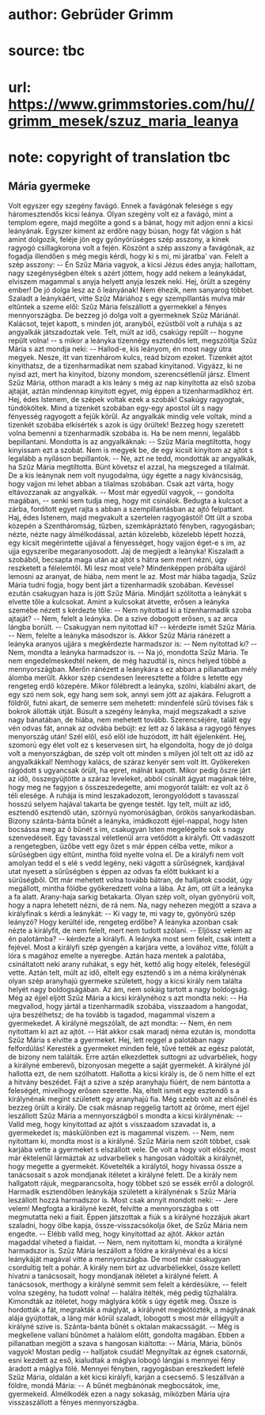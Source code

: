 # author: Gebrüder Grimm
# source: tbc
# url: https://www.grimmstories.com/hu//grimm_mesek/szuz_maria_leanya
# note: copyright of translation tbc

## Mária gyermeke 

Volt egyszer egy szegény favágó. Ennek a favágónak felesége s egy
háromesztendős kicsi leánya. Olyan szegény volt ez a favágó, mint a
templom egere, majd megölte a gond s a bánat, hogy mit adjon enni a
kicsi leányának. Egyszer kiment az erdőre nagy búsan, hogy fát vágjon s
hát amint dolgozik, feléje jön egy gyönyörüséges szép asszony, a kinek
ragyogó csillagkorona volt a fején. Köszönt a szép asszony a favágónak,
az fogadja illendően s még megis kérdi, hogy ki s mi, mi járatba' van.
Felelt a szép asszony:
-- Én Szűz Mária vagyok, a kicsi Jézus édes anyja; hallottam, nagy
szegénységben éltek s azért jöttem, hogy add nekem a leánykádat,
elviszem magammal s anyja helyett anyja leszek neki.
Hej, örült a szegény ember! De jó dolga lesz az ő leányának! Nem éhezik,
nem sanyarog többet. Szaladt a leánykáért, vitte Szűz Máriához s egy
szempillantás mulva már eltűntek a szeme elől: Szűz Mária felszállott a
gyermekkel a fényes mennyországba.
De bezzeg jó dolga volt a gyermeknek Szűz Máriánál. Kalácsot, tejet
kapott, s minden jót, aranyból, ezüstből volt a ruhája s az angyalkák
játszadoztak vele.
Telt, múlt az idő, csakúgy repűlt -- hogyne repűlt volna! -- s mikor a
leányka tizennégy esztendős lett, megszólítja Szűz Mária s azt mondja
neki:
-- Hallod-e, kis leányom, én most nagy útra megyek. Nesze, itt van
tizenhárom kulcs, reád bízom ezeket. Tizenkét ajtót kinyithatsz, de a
tizenharmadikat nem szabad kinyitanod. Vigyázz, ki ne nyisd azt, mert ha
kinyitod, bizony mondom, szerencsétlenűl jársz.
Elment Szűz Mária, otthon maradt a kis leány s még az nap kinyitotta az
első szoba ajtaját, aztán mindennap kinyitott egyet, míg éppen a
tizenharmadikhoz ért. Hej, édes Istenem, de szépek voltak ezek a szobák!
Csakúgy ragyogtak, tündököltek. Mind a tizenkét szobában egy-egy apostol
ült s nagy fényesség ragyogott a fejük körűl. Az angyalkák mindig vele
voltak, mind a tizenkét szobába elkísérték s azok is úgy örültek! Bezzeg
hogy szeretett volna bemenni a tizenharmadik szobába is. Ha be nem
menni, legalább bepillantani. Mondotta is az angyalkáknak:
-- Szűz Mária megtiltotta, hogy kinyissam ezt a szobát. Nem is megyek
be, de egy kicsit kinyitom az ajtót s legalább a nyíláson bepillantok.
-- Ne, azt ne tedd, mondották az angyalkák, ha Szűz Mária megtiltotta.
Bünt követsz el azzal, ha megszeged a tilalmát.
De a kis leánynak nem volt nyugodalma, úgy égette a nagy kiváncsiság,
hogy vajjon mi lehet abban a tilalmas szobában. Csak azt várta, hogy
eltávozzanak az angyalkák.
-- Most már egyedűl vagyok, -- gondolta magában, -- senki sem tudja meg,
hogy mit csinálok.
Bedugta a kulcsot a zárba, fordított egyet rajta s abban a
szempillantásban az ajtó felpattant. Haj, édes Istenem, majd megvakult a
szertelen ragyogástól! Ott ült a szoba közepén a Szentháromság, tűzben,
szemkápráztató fényben, ragyogásban; nézte, nézte nagy álmélkodással,
aztán közelebb, közelebb lépett hozzá, egy kicsit megérintette ujjával a
fényességet, hogy vajjon éget-e s im, az ujja egyszeribe
megaranyosodott. Jaj de megijedt a leányka! Kiszaladt a szobából,
becsapta maga után az ajtót s hátra sem mert nézni, úgy reszketett a
félelemtől. Mi lesz most vele? Mindenképpen próbálta ujjáról lemosni az
aranyat, de hiába, nem ment le az. Most már hiába tagadja, Szűz Mária
tudni fogja, hogy bent járt a tizenharmadik szobában.
Kevéssel ezután csakugyan haza is jött Szűz Mária. Mindjárt szólitotta a
leánykát s elvette tőle a kulcsokat. Amint a kulcsokat átvette, erősen a
leányka szemébe nézett s kérdezte tőle:
-- Nem nyitottad ki a tizenharmadik szoba ajtaját?
-- Nem, felelt a leányka.
De a szive dobogott erősen, s az arca lángba borúlt.
-- Csakugyan nem nyitottad ki? -- kérdezte ismét Szűz Mária.
-- Nem, felelte a leányka másodszor is.
Akkor Szűz Mária ránézett a leányka aranyos ujjára s megkérdezte
harmadszor is:
-- Nem nyitottad ki?
-- Nem, mondta a leányka harmadszor is.
-- Na jó, mondotta Szűz Mária. Te nem engedelmeskedtél nekem, de még
hazudtál is, nincs helyed többé a mennyországban.
Merőn ránézett a leánykára s ez abban a pillanatban mély álomba merűlt.
Akkor szép csendesen leeresztette a földre s letette egy rengeteg erdő
közepére. Mikor fölébredt a leányka, szólni, kiabálni akart, de egy szó
nem sok, egy hang sem sok, annyi sem jött az ajakára. Felugrott a
földről, futni akart, de semerre sem mehetett: mindenfelé sűrű tövises
fák s bokrok állották útját. Búsult a szegény leányka, majd megszakadt a
szive nagy bánatában, de hiába, nem mehetett tovább. Szerencséjére,
talált egy vén odvas fát, annak az odvába bebújt: ez lett az ő lakása a
ragyogó fényes menyország után! Szél elől, eső elől ide huzódott, itt
hált éjjelenként. Hej, szomorú egy élet volt ez s keservesen sirt, ha
elgondolta, hogy de jó dolga volt a menyországban, de szép volt ott
minden s milyen jól telt ott az idő az angyalkákkal! Nemhogy kalács, de
száraz kenyér sem volt itt. Gyökereken rágódott s ugyancsak örült, ha
epret, málnát kapott. Mikor pedig őszre járt az idő, összegyüjtötte a
száraz leveleket, abból csinált ágyat magának télre, hogy meg ne fagyjon
s összeszedegette, ami mogyorót talált: ez volt az ő téli elesége. A
ruhája is mind leszakadozott, lerongyolódott s tavasszal hosszú selyem
hajával takarta be gyenge testét. Igy telt, múlt az idő, esztendő
esztendő után, szörnyü nyomorúságban, örökös sanyarkodásban.
Bizony szánta-bánta bűnét a leányka, imádkozott éjjel-nappal, hogy Isten
bocsássa meg az ő bűnét s im, csakugyan Isten megelégelte sok s nagy
szenvedéseit. Egy tavasszal véletlenül arra vetődött a királyfi. Ott
vadászott a rengetegben, üzőbe vett egy őzet s már éppen célba vette,
mikor a sűrűségben úgy eltűnt, mintha föld nyelte volna el. De a
királyfi nem volt amolyan tedd el s elé s vedd legény, neki vágott a
sűrűségnek, kardjával utat nyesett a sűrűségben s éppen az odvas fa
előtt bukkant ki a sürűségből. Ott már mehetett volna tovább bátran, de
halljatok csodát, úgy megállott, mintha földbe gyökeredzett volna a
lába. Az ám, ott ült a leányka a fa alatt. Arany-haja sarkig betakarta.
Olyan szép volt, olyan gyönyörü volt, hogy a napra lehetett nézni, de rá
nem. Na, nagy nehezen megjött a szava a királyfinak s kérdi a leánykát:
-- Ki vagy te, mi vagy te, gyönyörü szép leányzó? Hogy kerültél ide,
rengeteg erdőbe?
A leányka azonban csak nézte a királyfit, de nem felelt, mert nem tudott
szólani.
-- Eljössz velem az én palotámba? -- kérdezte a királyfi.
A leányka most sem felelt, csak intett a fejével.
Most a királyfi szép gyengén a karjára vette, a lovához vitte, fölült a
lóra s magához emelte a nyeregbe. Aztán haza mentek a palotába,
csináltatott neki arany ruhákat, s egy hét, kettő alig hogy eltelék,
feleségül vette.
Aztán telt, múlt az idő, eltelt egy esztendő s im a néma királynénak
olyan szép aranyhajú gyermeke született, hogy a kicsi király nem találta
helyét nagy boldogságában. Az ám, nem sokáig tartott a nagy boldogság.
Még az éjjel eljött Szűz Mária a kicsi királynéhoz s azt mondta neki:
-- Ha megvallod, hogy jártál a tizenharmadik szobába, visszaadom a
hangodat, ujra beszélhetsz; de ha tovább is tagadod, magammal viszem a
gyermekedet.
A királyné megszólalt, de azt mondta:
-- Nem, én nem nyitottam ki azt az ajtót.
-- Hát akkor csak maradj néma ezután is, mondotta Szűz Mária s elvitte a
gyermeket.
Hej, lett reggel a palotában nagy felfordúlás! Keresték a gyermeket
minden felé, tűvé tették az egész palotát, de bizony nem találták. Erre
aztán elkezdettek suttogni az udvarbéliek, hogy a királyné emberevő,
bizonyosan megette a saját gyermekét. A királyné jól hallotta ezt, de
nem szólhatott. Hallotta a kicsi király is, de ő nem hitte el ezt a
hitvány beszédet. Fájt a szive a szép aranyhaju fiúért, de nem bántotta
a feleségét, mivelhogy erősen szerette.
Na, eltelt ismét egy esztendő s a királynénak megint született egy
aranyhajú fia. Még szebb volt az elsőnél és bezzeg örült a király. De
csak másnap reggelig tartott az öröme, mert éjjel leszállott Szűz Mária
a mennyországból s mondta a kicsi királynénak:
-- Valld meg, hogy kinyitottad az ajtót s visszaadom szavadat is, a
gyermekedet is; máskülönben ezt is magammal viszem.
-- Nem, nem nyitottam ki, mondta most is a királyné.
Szűz Mária nem szólt többet, csak karjába vette a gyermeket s elszállott
vele. De volt a hogy volt először, most már éktelenűl lármáztak az
udvarbeliek s hangosan vádolták a királynét, hogy megette a gyermekét.
Követelték a királytól, hogy hivassa össze a tanácsosait s azok
mondjanak itéletet a királyné felett. De a király nem hallgatott rájuk,
megparancsolta, hogy többet szó se essék erről a dologról.
Harmadik esztendőben leánykája született a királynénak s Szűz Mária
leszállott hozzá harmadszor is. Most csak annyit mondott neki:
-- Jere velem!
Megfogta a királyné kezét, felvitte a mennyországba s ott megmutatta
neki a fiait.
Éppen játszottak a fiúk s a királyné hozzájuk akart szaladni, hogy ölbe
kapja, össze-visszacsókolja őket, de Szűz Mária nem engedte.
-- Elébb valld meg, hogy kinyitottad az ajtót. Akkor aztán magaddal
viheted a fiaidat.
-- Nem, nem nyitottam ki, mondta a királyné harmadszor is.
Szűz Mária leszállott a földre a királynéval és a kicsi leánykáját
magával vitte a mennyországba.
De most már csakugyan csordultig telt a pohár. A király nem birt az
udvarbéliekkel, össze kellett hivatni a tanácsosait, hogy mondjanak
itéletet a királyné felett. A tanácsosok, merthogy a királyné semmit sem
felelt a kérdésükre, -- felelt volna szegény, ha tudott volna! --
halálra itélték, még pedig tűzhalálra. Kimondták az itéletet, hogy
máglyára kötik s úgy égetik meg. Össze is hordották a fát, megrakták a
máglyát, a királynét megkötözték, a máglyának alája gyújtottak, a láng
már körül szaladt, lobogott s most már ellágyúlt a királyné szive is.
Szánta-bánta bűnét s oktalan makacsságát.
-- Még is megkellene vallani bűnömet a halálom előtt, gondolta magában.
Ebben a pillanatban megjött a szava s hangosan kiáltotta:
-- Mária, Mária, bűnös vagyok!
Mostan pedig -- halljatok csudát! Megnyíltak az égnek csatornái, esni
kezdett az eső, kialudtak a máglya lobogó lángjai s mennyei fény áradott
a máglya fölé. Mennyei fényben, ragyogásban ereszkedett lefelé Szűz
Mária, oldalán a két kicsi királyfi, karján a csecsemő. S leszállván a
földre, mondá Mária:
-- A bűnét megbánónak megbocsátok, ime, gyermekeid.
Álmélkodék ezen a nagy sokaság, miközben Mária ujra visszaszállott a
fényes mennyországba.
